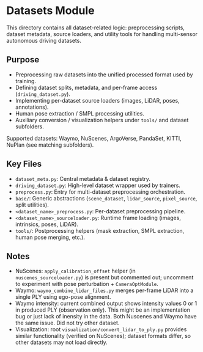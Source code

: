 # Datasets Module

This directory contains all dataset-related logic: preprocessing scripts, dataset metadata, source loaders, and utility tools for handling multi-sensor autonomous driving datasets.

## Purpose
- Preprocessing raw datasets into the unified processed format used by training.
- Defining dataset splits, metadata, and per-frame access (`driving_dataset.py`).
- Implementing per-dataset source loaders (images, LiDAR, poses, annotations).
- Human pose extraction / SMPL processing utilities.
- Auxiliary conversion / visualization helpers under `tools/` and dataset subfolders.

Supported datasets: Waymo, NuScenes, ArgoVerse, PandaSet, KITTI, NuPlan (see matching subfolders).

## Key Files
- `dataset_meta.py`: Central metadata & dataset registry.
- `driving_dataset.py`: High-level dataset wrapper used by trainers.
- `preprocess.py`: Entry for multi-dataset preprocessing orchestration.
- `base/`: Generic abstractions (`scene_dataset`, `lidar_source`, `pixel_source`, split utilities).
- `<dataset_name>_preprocess.py`: Per-dataset preprocessing pipeline.
- `<dataset_name>_sourceloader.py`: Runtime frame loading (images, intrinsics, poses, LiDAR).
- `tools/`: Postprocessing helpers (mask extraction, SMPL extraction, human pose merging, etc.).

## Notes
- NuScenes: `apply_calibration_offset` helper (in `nuscenes_sourceloader.py`) is present but commented out; uncomment to experiment with pose perturbation + `CameraOptModule`.
- Waymo: `waymo_combine_lidar_files.py` merges per-frame LiDAR into a single PLY using ego-pose alignment.
 - Waymo intensity: current combined output shows intensity values 0 or 1 in produced PLY (observation only). This might be an implementation bug or just lack of inensity in the data. Both Nuscenes and Waymo have the same issue. Did not try other dataset.
 - Visualization: root `visualization/convert_lidar_to_ply.py` provides similar functionality (verified on NuScenes); dataset formats differ, so other datasets may not load directly.